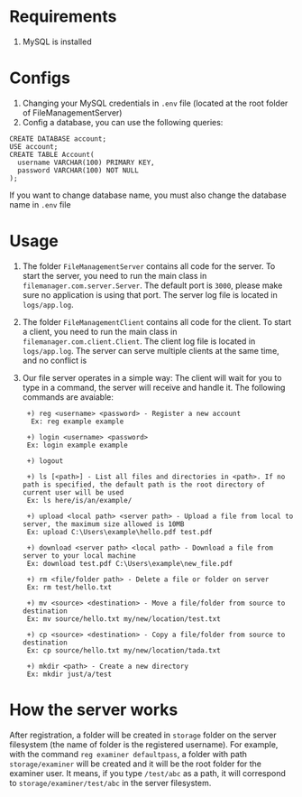 # Requirements
1. MySQL is installed

# Configs
1. Changing your MySQL credentials in `.env` file (located at the root folder of FileManagementServer)
2. Config a database, you can use the following queries:
```
CREATE DATABASE account;
USE account;
CREATE TABLE Account(
  username VARCHAR(100) PRIMARY KEY,
  password VARCHAR(100) NOT NULL
);
```
If you want to change database name, you must also change the database name in `.env` file

# Usage
1. The folder `FileManagementServer` contains all code for the server. To start the server, you need to run the main class in `filemanager.com.server.Server`. The default port is `3000`, please make sure no application is using that port. The server log file is located in `logs/app.log`.

2. The folder `FileManagementClient` contains all code for the client. To start a client, you need to run the main class in `filemanager.com.client.Client`. The client log file is located in `logs/app.log`. The server can serve multiple clients at the same time, and no conflict is 

3. Our file server operates in a simple way: The client will wait for you to type in a command, the server will receive and handle it. The following commands are avaiable:

        +) reg <username> <password> - Register a new account
         Ex: reg example example
        
        +) login <username> <password>
        Ex: login example example
        
        +) logout

        +) ls [<path>] - List all files and directories in <path>. If no path is specified, the default path is the root directory of current user will be used
        Ex: ls here/is/an/example/
        
        +) upload <local path> <server path> - Upload a file from local to server, the maximum size allowed is 10MB
        Ex: upload C:\Users\example\hello.pdf test.pdf
        
        +) download <server path> <local path> - Download a file from server to your local machine
        Ex: download test.pdf C:\Users\example\new_file.pdf
        
        +) rm <file/folder path> - Delete a file or folder on server
        Ex: rm test/hello.txt
        
        +) mv <source> <destination> - Move a file/folder from source to destination
        Ex: mv source/hello.txt my/new/location/test.txt
        
        +) cp <source> <destination> - Copy a file/folder from source to destination
        Ex: cp source/hello.txt my/new/location/tada.txt
        
        +) mkdir <path> - Create a new directory
        Ex: mkdir just/a/test

# How the server works
After registration, a folder will be created in `storage` folder on the server filesystem (the name of folder is the registered username). For example, with the command `reg examiner defaultpass`, a folder with path `storage/examiner` will be created and it will be the root folder for the examiner user. It means, if you type `/test/abc` as a path, it will correspond to `storage/examiner/test/abc` in the server filesystem.
